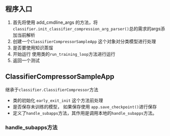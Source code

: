 ## 程序入口
1. 首先将使用 add_cmdline_args 的方法，将`classifier.init_classifier_compression_arg_parser()`总的需求的args添加当前解析
2. 创建一个`ClassifierCompressorSampleApp` 这个对象对分类模型进行处理
3. 是否要使用知识蒸馏
4. 开始运行 使用类的`run_training_loop`方法进行运行
5. 返回一个测试

## ClassifierCompressorSampleApp

继承于`classifier.ClassifierCompressor`方法

+ 类的初始化
    `early_exit_init` 这个方法前处理
+ 是否保存未训练的模型， 如果保存使用 `app.save_checkpoint()`进行保存
+ 定义了`handle_subapps`方法，其作用是调用本地的`handle_subapps`方法。

### handle_subapps方法

